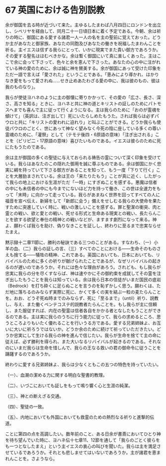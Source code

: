 # 67 英国における告別説教

余が御国を去る時が近づいて来た。主ゆるしたまわぱ八月四日にロンドンを出立し、シベリヤを経由して、同月二十一日頃日本に着く予定である。今朝、余は祈りの時に、御国にある愛する諸君一人一人の名を主の聖前に覚えておった。どうか主があなたと御家族、あなたの同胞及びあなたの働きを祝福したまわんことを祈る。主イエスは信ずる我らにとって、いかに現実でまた貴い御方であろうか。その愛する聖名はほむべきかな。余は暫く御国にいて真に楽しくあった。主はここで余に会って下さって、色々と余を恵んで下さった。あなたの心の中に注がれている神の愛のために、余は誠に神を賛美する。余が御国にあって受けた印象をただ一語で言えば「愛された」ということである。「恵みにより導かれ、はかりなき愛をもって愛されぬ……せき止めあたわざる愛の中に、我は彼のもの、彼は我のものなり」。

我らが使徒ヨハネのように主の御懐に寄りかかって、その愛の「広さ、長さ、深さ、高さを知る」ときに、ヨハネと共に神の道とキリストの証しのためにパトモスヘまでも喜んで主に従って行くようになる。主は我らのために「おのが霊魂を傾けて」（英訳は、注ぎ出して）死にいたらしめたもうた。されば我らは必ずパウロと共に「キリストの愛われに迫れり」と叫ぶことができる。どうか我らも使徒パウロのごとく、世にあって神なく望みなく今死の陰に座している多くの尊い霊魂のために、「灌祭」として（テモテ後四・6原語の意味）「注ぎ出される」ことを（ピリピ二・17原語の意味）喜びたいものである。イエスは彼らのために死にたもうたのである。

余は主が御国の多くの聖徒に与えておられる祷告の霊について深く印象を受けている。我らはあなたのこの隠れた御用を誠に尊ぶものである。余は御国にかく忠実に綱を持っていて下さる御方があることを知って、もう一度「下りて行く」ことを大層励まされている。余は王の「来たりたもう」ことが真に近く、したがって我らの地上における生涯がただ「一時」にすぎぬことを感ずる。悪魔は信者の中にも未信者の中にも今までにないほど力を持って働き、この世は全速力をもって「末時」に向かって走っている。我らがあまねく世界を回ってすべての人に福音を宣べ伝え、新婦をして「新郎に会う」備えをせしむる我らの大使命を果たすために突進していく時に、戦いの激しいことを感ずる。罪と聖潔の衝突、肉と霊との戦い、欲と愛との戦い、死せる形式と生命ある現実との戦い、長たらんことを欲する欲望と奉仕の精神との戦いなどが、ますます劇烈になって来る。神よ、願わくぱ我らを助け、偽りなきことを証しし、終わりに至るまで忠実ならせたまえ。

黙示録十二章11節に、勝利の秘訣である三つのことがある。すなわち、（一）小羊の血、（二）我らの証しの言、（三）すべてのことにおける――生命そのものさえも捨てる――犠牲の精神、これである。英国においても、日本においても、リバイバルのために多くの祈りが献げられたことであるが、なぜリバイバルの起きるのが遅いのであろうか。それには色々な理由があろう。されども、もし我らが忠実に我らの分を尽くすならば、神は速やかにその御約束を成就してその霊を注ぎ出したもうことを我らは知っている。余は我ら日本の信徒がいまだ国民の底岩（Bedrock）を打ち砕くに足らぬことを言うのを恥ずかしく思う。願わくは、ただ地に落ちるのみならず実際に死に、かくて多くの実を結ぶ一粒の麦たらんことを。おお、どうぞ死ぬ時までのみならず、死に「至るまで」（until）祈り、説教し、与え、また働くペンテコステ的説教者たらんことを。もし我らが主に信頼し、また服従すれば、内在の聖霊は信者各自をかかる者となしたもうことができるのである。主は実に我らのうちに行う能力に従って、我らの求めるところ、思うところよりもいたく優れることを行いうる方である。愛する兄弟姉妹よ、お互いに大いに祈ろうではないか。どうか余のために続けて祈っていただきたい。どうか忠実にして生ける我らの神を進んで信じたい。我らが生命を捨てて主の命に従えば、必ず勝利を得られ、また大いなるリバイバルが起きるのである。それなのにいまだ我らは生命を惜しんで、我らの王なる救いの君の御命令に従うことを躊躇するのであろうか。

終わりに愛する兄弟姉妹よ、我らは少なくともこの五つの特色を持っていたい。

（一）、血潮の潔める力に関する明白な聖書的教理。

（二）、いづこにおいても証しをもって鳴り響く心と生涯の純潔。

（三）、神との断えざる交通。

（四）、聖徒の一致。

（五）、内地においても外国においても救霊のための熱烈なる祈りと進撃的伝道。

ことに第四の点を高調したい。数年前のこと、ある日余が書斎においてひとり神を待ち望んでいた時に、ヨハネ伝十七章11、12節を通して「我らのごとく彼らをも一つとなしたまえ」という主イエスの衷心の叫びを聞いた。我らは主を満足させているであろうか。それとも悲しませてはいないであろうか。主が諸君を恵まれんことを。さようなら。


